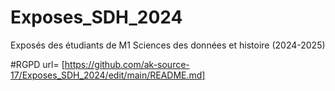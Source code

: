 # Exposes_SDH_2024
Exposés des étudiants de M1 Sciences des données et histoire (2024-2025)

#RGPD 
url= [https://github.com/ak-source-17/Exposes_SDH_2024/edit/main/README.md]

